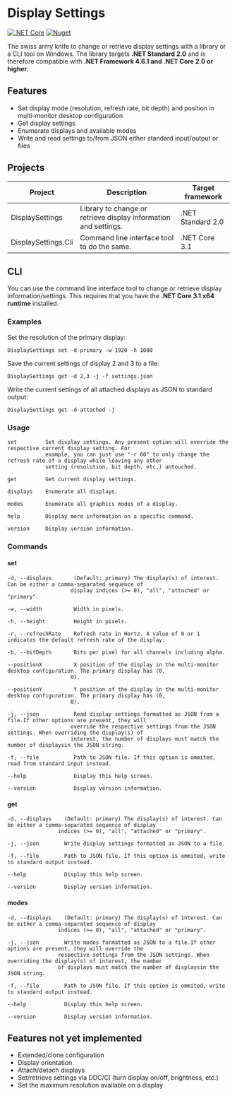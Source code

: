 # Display Settings 
[![.NET Core](https://github.com/biosmanager/DisplaySettingsChanger/workflows/.NET%20Core/badge.svg)](https://github.com/biosmanager/DisplaySettings/actions)
[![Nuget](https://img.shields.io/nuget/v/DisplaySettings)](https://www.nuget.org/packages/DisplaySettings/)

The swiss army knife to change or retrieve display settings with a library or a CLI tool on Windows.
The library targets **.NET Standard 2.0** and is therefore compatible with **.NET Framework 4.6.1 and .NET Core 2.0 or higher**.

## Features

* Set display mode (resolution, refresh rate, bit depth) and position in multi-monitor desktop configuration
* Get display settings
* Enumerate displays and available modes
* Write and read settings to/from JSON either standard input/output or files

## Projects

| Project | Description | Target framework |
|---------|-------------|------------------|
| DisplaySettings | Library to change or retrieve display information and settings. | .NET Standard 2.0 |
| DisplaySettings.Cli | Command line interface tool to do the same. | .NET Core 3.1 |

## CLI

You can use the command line interface tool to change or retrieve display information/settings. This requires that you have the **.NET Core 3.1 x64 runtime** installed.

### Examples

Set the resolution of the primary display:
```
DisplaySettings set -d primary -w 1920 -h 1080
```

Save the current settings of display 2 and 3 to a file:
```
DisplaySettings get -d 2,3 -j -f settings.json
```

Write the current settings of all attached displays as JSON to standard output:
```
DisplaySettings get -d attached -j
```

### Usage

```
set         Set display settings. Any present option will override the respective current display setting. For
            example, you can just use "-r 60" to only change the refresh rate of a display while leaving any other
            setting (resolution, bit depth, etc.) untouched.

get         Get current display settings.

displays    Enumerate all displays.

modes       Enumerate all graphics modes of a display.

help        Display more information on a specific command.

version     Display version information.
```

### Commands

#### set

```
-d, --displays       (Default: primary) The display(s) of interest. Can be either a comma-separated sequence of
                    display indices (>= 0), "all", "attached" or "primary".

-w, --width          Width in pixels.

-h, --height         Height in pixels.

-r, --refreshRate    Refresh rate in Hertz. A value of 0 or 1 indicates the default refresh rate of the display.

-b, --bitDepth       Bits per pixel for all channels including alpha.

--positionX          X position of the display in the multi-monitor desktop configuration. The primary display has (0,
                    0).

--positionY          Y position of the display in the multi-monitor desktop configuration. The primary display has (0,
                    0).

-j, --json           Read display settings formatted as JSON from a file.If other options are present, they will
                    override the respective settings from the JSON settings. When overriding the display(s) of
                    interest, the number of displays must match the number of displaysin the JSON string.

-f, --file           Path to JSON file. If this option is ommited, read from standard input instead.

--help               Display this help screen.

--version            Display version information.
```

#### get

```
-d, --displays    (Default: primary) The display(s) of interest. Can be either a comma-separated sequence of display
                indices (>= 0), "all", "attached" or "primary".

-j, --json        Write display settings formatted as JSON to a file.

-f, --file        Path to JSON file. If this option is ommited, write to standard output instead.

--help            Display this help screen.

--version         Display version information.
```

#### modes 

```
-d, --displays    (Default: primary) The display(s) of interest. Can be either a comma-separated sequence of display
                indices (>= 0), "all", "attached" or "primary".

-j, --json        Write modes formatted as JSON to a file.If other options are present, they will override the
                respective settings from the JSON settings. When overriding the display(s) of interest, the number
                of displays must match the number of displaysin the JSON string.

-f, --file        Path to JSON file. If this option is ommited, write to standard output instead.

--help            Display this help screen.

--version         Display version information.
```

## Features not yet implemented

* Extended/clone configuration
* Display orientation
* Attach/detach displays
* Set/retrieve settings via DDC/CI (turn display on/off, brightness, etc.)
* Set the maximum resolution available on a display
